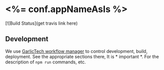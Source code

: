 # <%= conf.appNameAsIs %>

[![Build Status](get travis link here)

## Development

We use [GarlicTech workflow manager](https://github.com/garlictech/garlictech-workflows-client) to control development, build, deployment. 
See the appropriate sections there, It is * important *. For the description of `npm run` commands, etc.

